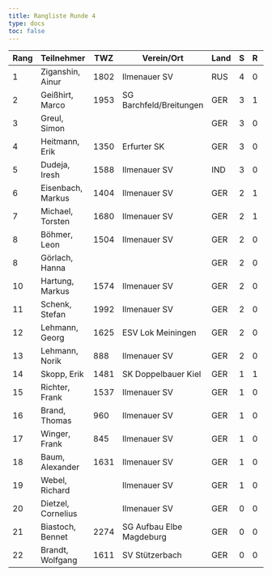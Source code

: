 ```yaml
---
title: Rangliste Runde 4
type: docs
toc: false
---
```


| Rang | Teilnehmer         | TWZ  | Verein/Ort               | Land | S   | R   | V   | Punkte | Buchh | SoBerg |
| ---- | ------------------ | ---- | ------------------------ | ---- | --- | --- | --- | ------ | ----- | ------ |
| 1    | Ziganshin, Ainur   | 1802 | Ilmenauer SV             | RUS  | 4   | 0   | 0   | 4.0    | 9.0   | 9.00   |
| 2    | Geißhirt, Marco    | 1953 | SG Barchfeld/Breitungen  | GER  | 3   | 1   | 0   | 3.5    | 8.5   | 7.75   |
| 3    | Greul, Simon       |      |                          | GER  | 3   | 0   | 1   | 3.0    | 10.5  | 6.50   |
| 4    | Heitmann, Erik     | 1350 | Erfurter SK              | GER  | 3   | 0   | 1   | 3.0    | 10.0  | 6.00   |
| 5    | Dudeja, Iresh      | 1588 | Ilmenauer SV             | IND  | 3   | 0   | 1   | 3.0    | 8.0   | 5.00   |
| 6    | Eisenbach, Markus  | 1404 | Ilmenauer SV             | GER  | 2   | 1   | 1   | 2.5    | 9.5   | 4.75   |
| 7    | Michael, Torsten   | 1680 | Ilmenauer SV             | GER  | 2   | 1   | 1   | 2.5    | 8.5   | 3.75   |
| 8    | Böhmer, Leon       | 1504 | Ilmenauer SV             | GER  | 2   | 0   | 2   | 2.0    | 9.0   | 3.00   |
| 8    | Görlach, Hanna     |      |                          | GER  | 2   | 0   | 2   | 2.0    | 9.0   | 3.00   |
| 10   | Hartung, Markus    | 1574 | Ilmenauer SV             | GER  | 2   | 0   | 2   | 2.0    | 9.0   | 2.50   |
| 11   | Schenk, Stefan     | 1992 | Ilmenauer SV             | GER  | 2   | 0   | 2   | 2.0    | 7.5   | 2.00   |
| 12   | Lehmann, Georg     | 1625 | ESV Lok Meiningen        | GER  | 2   | 0   | 2   | 2.0    | 7.0   | 1.00   |
| 13   | Lehmann, Norik     | 888  | Ilmenauer SV             | GER  | 2   | 0   | 2   | 2.0    | 5.0   | 2.00   |
| 14   | Skopp, Erik        | 1481 | SK Doppelbauer Kiel      | GER  | 1   | 1   | 2   | 1.5    | 8.5   | 1.75   |
| 15   | Richter, Frank     | 1537 | Ilmenauer SV             | GER  | 1   | 0   | 3   | 1.0    | 9.0   | 1.00   |
| 16   | Brand, Thomas      | 960  | Ilmenauer SV             | GER  | 1   | 0   | 3   | 1.0    | 8.5   | 2.00   |
| 17   | Winger, Frank      | 845  | Ilmenauer SV             | GER  | 1   | 0   | 3   | 1.0    | 7.0   | 0.00   |
| 18   | Baum, Alexander    | 1631 | Ilmenauer SV             | GER  | 1   | 0   | 1   | 1.0    | 5.0   | 1.00   |
| 19   | Webel, Richard     |      | Ilmenauer SV             | GER  | 1   | 0   | 3   | 1.0    | 5.0   | 0.00   |
| 20   | Dietzel, Cornelius |      | Ilmenauer SV             | GER  | 0   | 0   | 4   | 0.0    | 4.0   | 0.00   |
| 21   | Biastoch, Bennet   | 2274 | SG Aufbau Elbe Magdeburg | GER  | 0   | 0   | 1   | 0.0    | 3.0   | 0.00   |
| 22   | Brandt, Wolfgang   | 1611 | SV Stützerbach           | GER  | 0   | 0   | 1   | 0.0    | 1.5   | 0.00   |